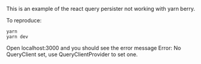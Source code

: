 This is an example of the react query persister not working with yarn berry.

To reproduce:

    yarn
    yarn dev
Open localhost:3000 and you should see the error message Error: No QueryClient set, use QueryClientProvider to set one.
